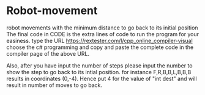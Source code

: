 # Robot-movement
robot movements with the minimum distance to go back to its initial position
The final code in CODE is the extra lines of code to run the program for your easiness.
type the URL https://rextester.com/l/cpp_online_compiler-visual
choose the c# programming and copy and paste the complete code in the compiler page of the above URL.

Also, after you have input the number of steps please input the number to show the step to go back to its intial position.
for instance  F,R,B,B,L,B,B,B results in coordinates (0,-4).
Hence put 4 for the value of "int dest" and will result in number of moves to go back.

